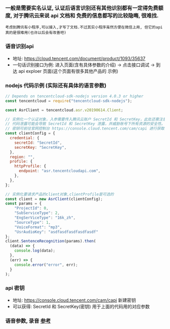 
### 一般是需要实名认证, 认证后语言识别还有其他识别都有一定得免费额度, 对于腾讯云来说 api 文档和 免费的信息都写的比较隐晦, 很难找.

```
考虑到腾讯有小程序,可以接入,才写了文档.不过其实小程序虽然方便在微信上用, 但它的api 真的是很难用(也许以后会有改善吧)
```

### 语音识别api 
- 地址: https://cloud.tencent.com/document/product/1093/35637
- 一句话识别接口为例: 进入页面(含有具体参数的介绍) -> 点击接口调试 -> 到达 api exploer 页面(这个页面有很多其他产品的 示例)

### nodejs 代码示例 (实际还有具体的语言参数)
```js
// Depends on tencentcloud-sdk-nodejs version 4.0.3 or higher
const tencentcloud = require("tencentcloud-sdk-nodejs");

const AsrClient = tencentcloud.asr.v20190614.Client;

// 实例化一个认证对象，入参需要传入腾讯云账户 SecretId 和 SecretKey，此处还需注意密钥对的保密
// 代码泄露可能会导致 SecretId 和 SecretKey 泄露，并威胁账号下所有资源的安全性。以下代码示例仅供参考，建议采用更安全的方式来使用密钥，请参见：https://cloud.tencent.com/document/product/1278/85305
// 密钥可前往官网控制台 https://console.cloud.tencent.com/cam/capi 进行获取
const clientConfig = {
  credential: {
    secretId: "SecretId",
    secretKey: "SecretKey",
  },
  region: "",
  profile: {
    httpProfile: {
      endpoint: "asr.tencentcloudapi.com",
    },
  },
};

// 实例化要请求产品的client对象,clientProfile是可选的
const client = new AsrClient(clientConfig);
const params = {
    "ProjectId": 0,
    "SubServiceType": 2,
    "EngSerViceType": "16k_zh",
    "SourceType": 1,
    "VoiceFormat": "mp3",
    "UsrAudioKey": "asdfasdfasdfasdfasdf"
};
client.SentenceRecognition(params).then(
  (data) => {
    console.log(data);
  },
  (err) => {
    console.error("error", err);
  }
);
```

### api 密钥
- 地址: https://console.cloud.tencent.com/cam/capi  新建密钥
- 可以获得: SecretId  和  SecretKey(密钥) 用于上面的代码用的对应参数

### 语音参数, 录音 [参考](https://github.com/xiangyuecn/Recorder)
